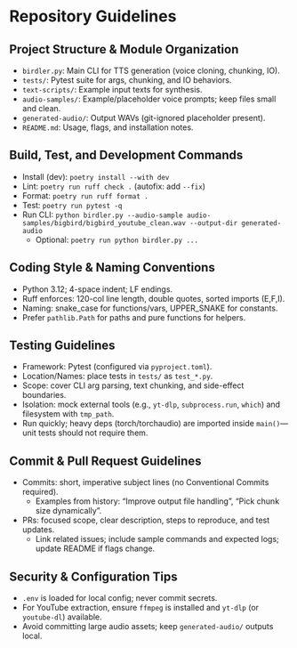 # Repository Guidelines

## Project Structure & Module Organization
- `birdler.py`: Main CLI for TTS generation (voice cloning, chunking, IO).
- `tests/`: Pytest suite for args, chunking, and IO behaviors.
- `text-scripts/`: Example input texts for synthesis.
- `audio-samples/`: Example/placeholder voice prompts; keep files small and clean.
- `generated-audio/`: Output WAVs (git-ignored placeholder present).
- `README.md`: Usage, flags, and installation notes.

## Build, Test, and Development Commands
- Install (dev): `poetry install --with dev`
- Lint: `poetry run ruff check .` (autofix: add `--fix`)
- Format: `poetry run ruff format .`
- Test: `poetry run pytest -q`
- Run CLI: `python birdler.py --audio-sample audio-samples/bigbird/bigbird_youtube_clean.wav --output-dir generated-audio`
  - Optional: `poetry run python birdler.py ...`

## Coding Style & Naming Conventions
- Python 3.12; 4-space indent; LF endings.
- Ruff enforces: 120-col line length, double quotes, sorted imports (E,F,I).
- Naming: snake_case for functions/vars, UPPER_SNAKE for constants.
- Prefer `pathlib.Path` for paths and pure functions for helpers.

## Testing Guidelines
- Framework: Pytest (configured via `pyproject.toml`).
- Location/Names: place tests in `tests/` as `test_*.py`.
- Scope: cover CLI arg parsing, text chunking, and side-effect boundaries.
- Isolation: mock external tools (e.g., `yt-dlp`, `subprocess.run`, `which`) and filesystem with `tmp_path`.
- Run quickly; heavy deps (torch/torchaudio) are imported inside `main()`—unit tests should not require them.

## Commit & Pull Request Guidelines
- Commits: short, imperative subject lines (no Conventional Commits required).
  - Examples from history: “Improve output file handling”, “Pick chunk size dynamically”.
- PRs: focused scope, clear description, steps to reproduce, and test updates.
  - Link related issues; include sample commands and expected logs; update README if flags change.

## Security & Configuration Tips
- `.env` is loaded for local config; never commit secrets.
- For YouTube extraction, ensure `ffmpeg` is installed and `yt-dlp` (or `youtube-dl`) available.
- Avoid committing large audio assets; keep `generated-audio/` outputs local.
